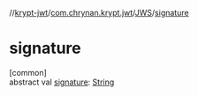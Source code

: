 //[krypt-jwt](../../../index.md)/[com.chrynan.krypt.jwt](../index.md)/[JWS](index.md)/[signature](signature.md)

# signature

[common]\
abstract val [signature](signature.md): [String](https://kotlinlang.org/api/latest/jvm/stdlib/kotlin/-string/index.html)
